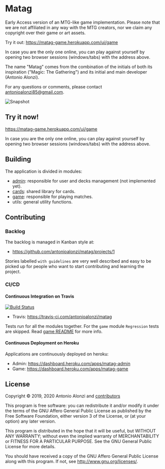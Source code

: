 # Matag

Early Access version of an MTG-like game implementation.
Please note that we are not affiliated in any way with the MTG creators, nor we claim any copyright over their game or art assets.

Try it out: https://matag-game.herokuapp.com/ui/game

In case you are the only one online, you can play against yourself by opening two browser sessions (windows/tabs) with the address above.

The name "Matag" comes from the combination of the initials of both its inspiration ("Magic: The Gathering") and its initial and main developer (Antonio Alonzi).

For any questions or comments, please contact antonioalonzi85@gmail.com.

![Snapshot](README_SNAPSHOT.png)


## Try it now!

https://matag-game.herokuapp.com/ui/game

In case you are the only one online, you can play against yourself by opening two browser sessions (windows/tabs) with the address above.


## Building

The application is divided in modules:
- [admin](admin/README.md): responsible for user and decks management (not implemented yet).
- [cards](cards/README.md): shared library for cards.
- [game](game/README.md): responsible for playing matches.
- utils: general utility functions.


## Contributing

### Backlog

The backlog is managed in Kanban style at:
 - https://github.com/antonioalonzi/matag/projects/1

Stories labelled `with guidelines` are very well described and easy to be picked up for people who want to start
contributing and learning the project.


### CI/CD


#### Continuous Integration on Travis

[![Build Status](https://travis-ci.com/antonioalonzi/matag.svg?branch=master)](https://travis-ci.com/antonioalonzi/matag)

 - Travis: https://travis-ci.com/antonioalonzi/matag

Tests run for all the modules together.
For the `game` module `Regression` tests are skipped. Read [game README](game/README.md) for more info.


#### Continuous Deployment on Heroku

Applications are continuously deployed on heroku:
 - Admin: https://dashboard.heroku.com/apps/matag-admin
 - Game: https://dashboard.heroku.com/apps/matag-game


## License

Copyright © 2019, 2020 Antonio Alonzi and [contributors](https://github.com/antonioalonzi/matag/graphs/contributors)

This program is free software: you can redistribute it and/or modify
it under the terms of the GNU Affero General Public License as published by
the Free Software Foundation, either version 3 of the License, or
(at your option) any later version.

This program is distributed in the hope that it will be useful,
but WITHOUT ANY WARRANTY; without even the implied warranty of
MERCHANTABILITY or FITNESS FOR A PARTICULAR PURPOSE. See the
GNU General Public License for more details.

You should have received a copy of the GNU Affero General Public License
along with this program. If not, see <http://www.gnu.org/licenses/>.

